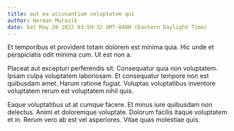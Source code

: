 ```yaml
---
title: aut ea accusantium voluptatem qui
author: Herman Murazik
date: Sat May 28 2022 03:59:32 GMT-0400 (Eastern Daylight Time)
---
```

Et temporibus et provident totam dolorem est minima quia. Hic unde et perspiciatis odit minima cum. Ut est non a.

 Placeat aut excepturi perferendis sit. Consequatur quia non voluptatem. Ipsam culpa voluptatem laboriosam. Et consequatur tempore non est quibusdam amet. Harum ratione fugiat. Voluptas voluptatibus inventore voluptatem rerum est voluptatem nihil quis.

 Eaque voluptatibus ut at cumque facere. Et minus iure quibusdam non delectus. Animi et doloremque voluptate. Dolorum facilis itaque voluptatem et in. Rerum vero ab est vel asperiores. Vitae quas molestiae quis.